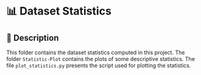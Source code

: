 # 📊 Dataset Statistics

## 📌 Description

This folder contains the dataset statistics computed in this project. The folder `Statistic-Plot` contains the plots of some descriptive statistics. The file `plot_statistics.py` presents the script used for plotting the statistics.

